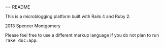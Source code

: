 == README

This is a microblogging platform built with Rails 4 and Ruby 2.

2013 Spencer Montgomery


Please feel free to use a different markup language if you do not plan to run
<tt>rake doc:app</tt>.

